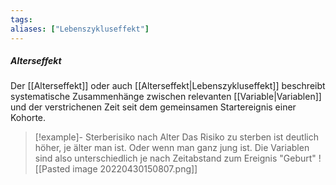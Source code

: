 ```yaml
---
tags:
aliases: ["Lebenszykluseffekt"]
---
```


##### Alterseffekt
Der [[Alterseffekt]] oder auch [[Alterseffekt|Lebenszykluseffekt]] beschreibt systematische Zusammenhänge zwischen relevanten [[Variable|Variablen]] und  der verstrichenen Zeit seit dem gemeinsamen Startereignis einer Kohorte.
> [!example]- Sterberisiko nach Alter
> Das Risiko zu sterben ist deutlich höher, je älter man ist. Oder wenn man ganz jung ist. Die Variablen sind also unterschiedlich je nach Zeitabstand zum Ereignis "Geburt" ![[Pasted image 20220430150807.png]]

